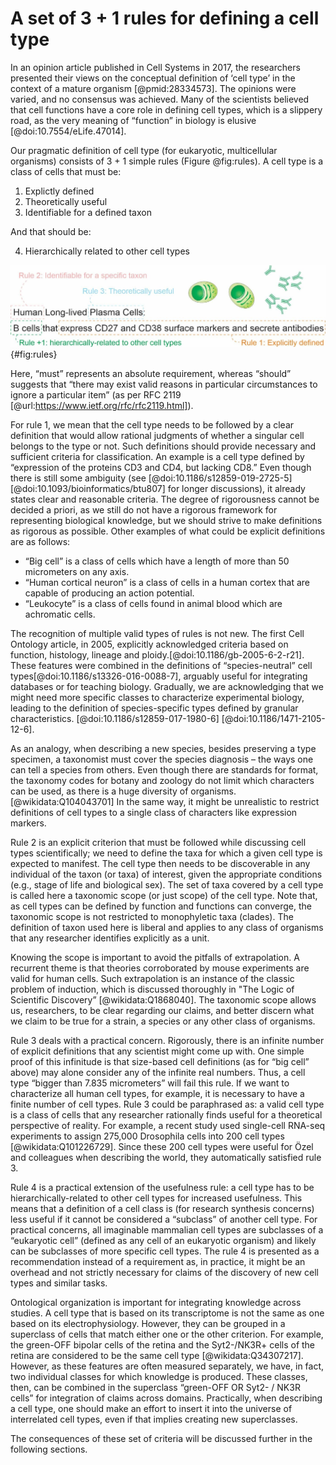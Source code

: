 # A set of 3 + 1 rules for defining a cell type

In an opinion article published in Cell Systems in 2017, the researchers presented their views on the conceptual definition of ‘cell type’ in the context of a mature organism [@pmid:28334573]. The opinions were varied, and no consensus was achieved. Many of the scientists believed that cell functions have a core role in defining cell types, which is a slippery road, as the very meaning of “function” in biology is elusive [@doi:10.7554/eLife.47014].

Our pragmatic definition of cell type (for eukaryotic, multicellular organisms) consists of 3 + 1 simple rules (Figure @fig:rules). A cell type is a class of cells that must be:

1. Explictly defined
2. Theoretically useful 
3. Identifiable for a defined taxon

And that should be:

4. Hierarchically related to other cell types

![ The set of 3 + 1 rules for defining a cell type.](images/four_rules_hn.jpg){#fig:rules}

Here, “must” represents an absolute requirement, whereas “should” suggests that “there may exist valid reasons in particular circumstances to ignore a particular item” (as per RFC 2119 [@url:https://www.ietf.org/rfc/rfc2119.html]).

For rule 1, we mean that the cell type needs to be followed by a clear definition that would allow rational judgments of whether a singular cell belongs to the type or not. Such definitions should provide necessary and sufficient criteria for classification. An example is a cell type defined by “expression of the proteins CD3 and CD4, but lacking CD8.” Even though there is still some ambiguity (see [@doi:10.1186/s12859-019-2725-5] [@doi:10.1093/bioinformatics/btu807] for longer discussions), it already states clear and reasonable criteria. The degree of rigorousness cannot be decided a priori, as we still do not have a rigorous framework for representing biological knowledge, but we should strive to make definitions as rigorous as possible. Other examples of what could be explicit definitions are as follows:

- “Big cell” is a class of cells which have a length of more than 50 micrometers on any axis.
- “Human cortical neuron” is a class of cells in a human cortex that are capable of producing an action potential.
- “Leukocyte” is a class of cells found in animal blood which are achromatic cells.

The recognition of multiple valid types of rules is not new. The first Cell Ontology article, in 2005, explicitly acknowledged criteria based on function, histology, lineage and ploidy.[@doi:10.1186/gb-2005-6-2-r21]. These features were combined in the definitions of “species-neutral” cell types[@doi:10.1186/s13326-016-0088-7], arguably useful for integrating databases or for teaching biology. Gradually, we are acknowledging that we might need more specific classes to characterize experimental biology, leading to the definition of species-specific types defined by granular characteristics. [@doi:10.1186/s12859-017-1980-6] [@doi:10.1186/1471-2105-12-6]. 

As an analogy, when describing a new species, besides preserving a type specimen, a taxonomist must cover the species diagnosis – the ways one can tell a species from others. Even though there are standards for format, the taxonomy codes for botany and zoology do not limit which characters can be used, as there is a huge diversity of organisms. [@wikidata:Q104043701] In the same way, it might be unrealistic to restrict definitions of cell types to a single class of characters like expression markers.

Rule 2 is an explicit criterion that must be followed while discussing cell types scientifically; we need to define the taxa for which a given cell type is expected to manifest. The cell type then needs to be discoverable in any individual of the taxon (or taxa) of interest, given the appropriate conditions (e.g., stage of life and biological sex). The set of taxa covered by a cell type is called here a taxonomic scope (or just scope) of the cell type. Note that, as cell types can be defined by function and functions can converge, the taxonomic scope is not restricted to monophyletic taxa (clades). The definition of taxon used here is liberal and applies to any class of organisms that any researcher identifies explicitly as a unit.

Knowing the scope is important to avoid the pitfalls of extrapolation. A recurrent theme is that theories corroborated by mouse experiments are valid for human cells. Such extrapolation is an instance of the classic problem of induction, which is discussed thoroughly in "The Logic of Scientific Discovery” [@wikidata:Q1868040].  The taxonomic scope allows us, researchers, to be clear regarding our claims, and better discern what we claim to be true for a strain, a species or any other class of organisms. 

Rule 3 deals with a practical concern. Rigorously, there is an infinite number of explicit definitions that any scientist might come up with. One simple proof of this infinitude is that size-based cell definitions (as for “big cell” above) may alone consider any of the infinite real numbers. Thus, a cell type “bigger than 7.835 micrometers” will fail this rule. If we want to characterize all human cell types, for example, it is necessary to have a finite number of cell types. Rule 3 could be paraphrased as: a valid cell type is a class of cells that any researcher rationally finds useful for a theoretical perspective of reality. For example, a recent study used single-cell RNA-seq experiments to assign 275,000 Drosophila cells into 200 cell types [@wikidata:Q101226729]. Since these 200 cell types were useful for Özel and colleagues when describing the world, they automatically satisfied rule 3. 

Rule 4 is a practical extension of the usefulness rule: a cell type has to be hierarchically-related to other cell types for increased usefulness. This means that a definition of a cell class is (for research synthesis concerns) less useful if it cannot be considered a “subclass” of another cell type. For practical concerns, all imaginable mammalian cell types are subclasses of a “eukaryotic cell” (defined as any cell of an eukaryotic organism) and likely can be subclasses of more specific cell types. The rule 4 is presented as a recommendation instead of a requirement as, in practice, it might be an overhead and not strictly necessary for claims of the discovery of new cell types and similar tasks.  

Ontological organization is important for integrating knowledge across studies. A cell type that is based on its transcriptome is not the same as one based on its electrophysiology. However, they can be grouped in a superclass of cells that match either one or the other criterion. For example, the green-OFF bipolar cells of the retina and the Syt2-/NK3R+ cells of the retina are considered to be the same cell type [@wikidata:Q34307217].   However, as these features are often measured separately, we have, in fact, two individual classes for which knowledge is produced. These classes, then, can be combined in the superclass “green-OFF OR Syt2- / NK3R cells” for integration of claims across domains. Practically, when describing a cell type, one should make an effort to insert it into the universe of interrelated cell types, even if that implies creating new superclasses.

The consequences of these set of criteria will be discussed further in the following sections. 